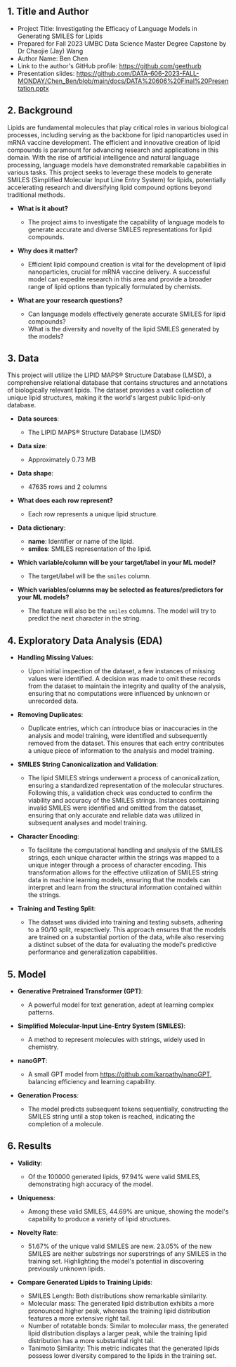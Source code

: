 ## 1. Title and Author

- Project Title: Investigating the Efficacy of Language Models in Generating SMILES for Lipids
- Prepared for Fall 2023 UMBC Data Science Master Degree Capstone by Dr Chaojie (Jay) Wang
- Author Name: Ben Chen
- Link to the author's GitHub profile: https://github.com/geethurb
- Presentation slides: https://github.com/DATA-606-2023-FALL-MONDAY/Chen_Ben/blob/main/docs/DATA%20606%20Final%20Presentation.pptx

## 2. Background

Lipids are fundamental molecules that play critical roles in various biological processes, including serving as the backbone for lipid nanoparticles used in mRNA vaccine development. The efficient and innovative creation of lipid compounds is paramount for advancing research and applications in this domain. With the rise of artificial intelligence and natural language processing, language models have demonstrated remarkable capabilities in various tasks. This project seeks to leverage these models to generate SMILES (Simplified Molecular Input Line Entry System) for lipids, potentially accelerating research and diversifying lipid compound options beyond traditional methods.

- **What is it about?** 
  - The project aims to investigate the capability of language models to generate accurate and diverse SMILES representations for lipid compounds.
  
- **Why does it matter?** 
  - Efficient lipid compound creation is vital for the development of lipid nanoparticles, crucial for mRNA vaccine delivery. A successful model can expedite research in this area and provide a broader range of lipid options than typically formulated by chemists.
  
- **What are your research questions?**
  - Can language models effectively generate accurate SMILES for lipid compounds?
  - What is the diversity and novelty of the lipid SMILES generated by the models?

## 3. Data 

This project will utilize the LIPID MAPS® Structure Database (LMSD), a comprehensive relational database that contains structures and annotations of biologically relevant lipids. The dataset provides a vast collection of unique lipid structures, making it the world's largest public lipid-only database.

- **Data sources**: 
  - The LIPID MAPS® Structure Database (LMSD)
  
- **Data size**: 
  - Approximately 0.73 MB
  
- **Data shape**: 
  - 47635 rows and 2 columns
  
- **What does each row represent?** 
  - Each row represents a unique lipid structure.
  
- **Data dictionary**:
  - **name**: Identifier or name of the lipid.
  - **smiles**: SMILES representation of the lipid.
  
- **Which variable/column will be your target/label in your ML model?**
  - The target/label will be the `smiles` column.
  
- **Which variables/columns may be selected as features/predictors for your ML models?**
  - The feature will also be the `smiles` columns. The model will try to predict the next character in the string.

## 4. Exploratory Data Analysis (EDA)

- **Handling Missing Values**: 
  - Upon initial inspection of the dataset, a few instances of missing values were identified. A decision was made to omit these records from the dataset to maintain the integrity and quality of the analysis, ensuring that no computations were influenced by unknown or unrecorded data.
 
- **Removing Duplicates**:
  - Duplicate entries, which can introduce bias or inaccuracies in the analysis and model training, were identified and subsequently removed from the dataset. This ensures that each entry contributes a unique piece of information to the analysis and model training.

- **SMILES String Canonicalization and Validation**:
  - The lipid SMILES strings underwent a process of canonicalization, ensuring a standardized representation of the molecular structures. Following this, a validation check was conducted to confirm the viability and accuracy of the SMILES strings. Instances containing invalid SMILES were identified and omitted from the dataset, ensuring that only accurate and reliable data was utilized in subsequent analyses and model training.

- **Character Encoding**:
  - To facilitate the computational handling and analysis of the SMILES strings, each unique character within the strings was mapped to a unique integer through a process of character encoding. This transformation allows for the effective utilization of SMILES string data in machine learning models, ensuring that the models can interpret and learn from the structural information contained within the strings.

- **Training and Testing Split**:
  - The dataset was divided into training and testing subsets, adhering to a 90/10 split, respectively. This approach ensures that the models are trained on a substantial portion of the data, while also reserving a distinct subset of the data for evaluating the model's predictive performance and generalization capabilities.

## 5. Model
- **Generative Pretrained Transformer (GPT)**:
  - A powerful model for text generation, adept at learning complex patterns.
    
- **Simplified Molecular-Input Line-Entry System (SMILES)**:
  - A method to represent molecules with strings, widely used in chemistry.
    
- **nanoGPT**:
  - A small GPT model from https://github.com/karpathy/nanoGPT, balancing efficiency and learning capability.
    
- **Generation Process**:
  - The model predicts subsequent tokens sequentially, constructing the SMILES string until a stop token is reached, indicating the completion of a molecule.

## 6. Results
- **Validity**:
  - Of the 100000 generated lipids, 97.94% were valid SMILES, demonstrating high accuracy of the model.

- **Uniqueness**:
  - Among these valid SMILES, 44.69% are unique, showing the model's capability to produce a variety of lipid structures.

- **Novelty Rate**:
  - 51.67% of the unique valid SMILES are new. 23.05% of the new SMILES are neither substrings nor superstrings of any SMILES in the training set. Highlighting the model's potential in discovering previously unknown lipids.
 
- **Compare Generated Lipids to Training Lipids**:
  - SMILES Length: Both distributions show remarkable similarity.
  - Molecular mass: The generated lipid distribution exhibits a more pronounced higher peak, whereas the training lipid distribution features a more extensive right tail.
  - Number of rotatable bonds: Similar to molecular mass, the generated lipid distribution displays a larger peak, while the training lipid distribution has a more substantial right tail.
  - Tanimoto Similarity: This metric indicates that the generated lipids possess lower diversity compared to the lipids in the training set.

